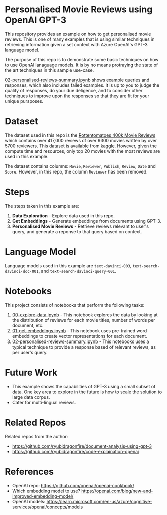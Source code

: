 # Personalised Movie Reviews using OpenAI GPT-3

This repository provides an example on how to get personalised movie reviews. This is one of many examples that is using similar techniques in retrieving information given a set context with Azure OpenAI's GPT-3 language model. 

The purpose of this repo is to demonstrate some basic techniques on how to use OpenAI lanaguage models. It is by no means protraying the state of the art techniques in this sample use-case.

[02-personalised-reviews-summary.ipynb](./notebooks/02-personalised-reviews-summary.ipynb) shows example queries and responses, which also includes failed examples. It is up to you to judge the quality of responses, do your due deligence, and to consider other techniques to improve upon the responses so that they are fit for your unique pursposes. 

# Dataset
The dataset used in this repo is the [Rottentomatoes 400k Movie Reviews](https://www.kaggle.com/datasets/talha002/rottentomatoes-400k-review) which contains over 417,000 reviews of over 9300 movies written by over 5700 reviewers. This dataset is available from [kaggle](www.kaggle.com). However, given the compute time and resources, only top 20 movies with the most reviews are used in this example.

The dataset contains columns: `Movie`, `Reviewer`, `Publish`, `Review`, `Date` and `Score`. However, in this repo, the column `Reviewer` has been removed. 

# Steps
The steps taken in this example are:

1. **Data Exploration** - Explore data used in this repo.
2. **Get Embeddings** - Generate embeddings from documents using GPT-3.
3. **Personalised Movie Reviews** - Retrieve reviews relevant to user's query, and generate a reponse to that query based on context. 

# Language Model
Language models used in this example are `text-davinci-003`, `text-search-davinci-doc-001`, and `text-search-davinci-query-001`. 

# Notebooks
This project consists of notebooks that perform the following tasks:

1. [00-explore-data.ipynb](./notebooks/00-explore-data.ipynb) - This notebook explores the data by looking at the distribution of reviews for each movie titles, number of words per document, etc.
2. [01-get-embeddings.ipynb](./notebooks/01-get-embeddings.ipynb) - This notebook uses pre-trained word embeddings to create vector representations for each document.
3. [02-personalised-reviews-summary.ipynb](./notebooks/02-personalised-movie-reviews.ipynb) - This notebooks uses a typical technique to provide a response based of relevant reviews, as per user's query. 

# Future Work
- This example shows the capabilities of GPT-3 using a small subset of data. One key area to explore in the future is how to scale the solution to large data corpus.
- Cater for multi-lingual reviews.

# Related Repos
Related repos from the author:
- https://github.com/ryubidragonfire/document-analysis-using-gpt-3
- https://github.com/ryubidragonfire/code-explaination-openai

# References
- OpenAI repo: https://github.com/openai/openai-cookbook/ 
- Which embedding model to use? https://openai.com/blog/new-and-improved-embedding-model/ 
- OpenAI models: https://learn.microsoft.com/en-us/azure/cognitive-services/openai/concepts/models 

